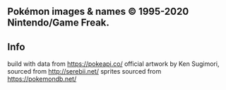 ## Pokémon images & names © 1995-2020 Nintendo/Game Freak.

## Info

build with data from https://pokeapi.co/
official artwork by Ken Sugimori, sourced from http://serebii.net/
sprites sourced from https://pokemondb.net/
